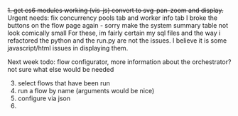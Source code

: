 ~~1. get es6 modules working (vis-js) convert to svg-pan-zoom and display.~~
Urgent needs:
fix concurrency pools tab and worker info tab
I broke the buttons on the flow page again - sorry
make the system summary table not look comically small
For these, im fairly certain my sql files and the way i refactored the python and the run.py are not the issues. I believe it is some javascript/html issues in displaying them.

Next week todo:
flow configurator,
more information about the orchestrator? not sure what else would be needed


3. select flows that have been run
4. run a flow by name (arguments would be nice)
5. configure via json
6. 
